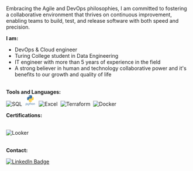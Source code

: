 Embracing the Agile and DevOps philosophies, I am committed to fostering a collaborative environment that thrives on continuous improvement, enabling teams to build, test, and release software with both speed and precision.

<b>I am:</b>
- DevOps & Cloud engineer 
- Turing College student in Data Engineering
- IT engineer with more than 5 years of experience in the field
- A strong believer in human and technology collaborative power and it's benefits to our growth and quality of life

<br>
<b>Tools and Languages:</b>   
<br><div>
  <img src="https://github.com/redbooth/free-file-icons/blob/master/512px/sql.png" title="SQL" alt="SQL" width="30" height="30"/>&nbsp;
  <img src="https://github.com/devicons/devicon/blob/master/icons/python/python-original-wordmark.svg" title="Python"  alt="Python" width="30" height="30"/>&nbsp;
  <img src="https://github.com/sempostma/office365-icons/blob/master/svg/excel.svg" title="Excel"  alt="Excel" width="30" height="30"/>&nbsp;
  <img src="https://static-00.iconduck.com/assets.00/terraform-icon-1803x2048-hodrzd3t.png" title="Terraform" alt="Terraform" width="30" height="30"/>&nbsp;
  <img src="https://w7.pngwing.com/pngs/219/411/png-transparent-docker-logo-kubernetes-microservices-cloud-computing-dockers-logo-text-logo-cloud-computing.png" title="Docker" alt="Docker" width="30" height="30"/>&nbsp;
<br>
  
<b>Certifications:</b>   
<br><div>
 <img src="https://images.credly.com/images/be8fcaeb-c769-4858-b567-ffaaa73ce8cf/image.png" title="Looker" alt="Looker" width="100" height="100"/>&nbsp;
</div>  

<br><b>Contact:</b>
<div id="badges">
  <a href="https://www.linkedin.com/in/karolismickus/">
    <img src="https://img.shields.io/badge/LinkedIn-blue?style=for-the-badge&logo=linkedin&logoColor=white" alt="LinkedIn Badge"/>
  </a>
</div>
